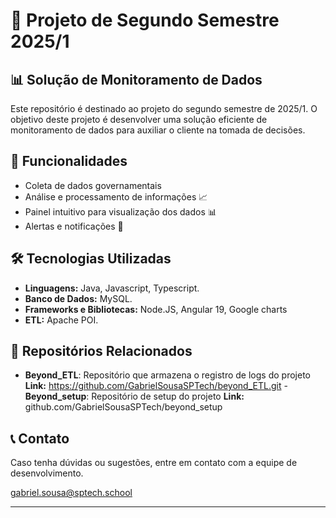 # 📌 Projeto de Segundo Semestre 2025/1

## 📊 Solução de Monitoramento de Dados

Este repositório é destinado ao projeto do segundo semestre de 2025/1. O objetivo deste projeto é desenvolver uma solução eficiente de monitoramento de dados para auxiliar o cliente na tomada de decisões.

## 🚀 Funcionalidades
- Coleta de dados governamentais 
- Análise e processamento de informações 📈
- Painel intuitivo para visualização dos dados 📊
- Alertas e notificações 🔔

## 🛠️ Tecnologias Utilizadas
- **Linguagens:** Java, Javascript, Typescript.
- **Banco de Dados:** MySQL.
- **Frameworks e Bibliotecas:** Node.JS, Angular 19, Google charts
- **ETL:** Apache POI.

##  📁 Repositórios Relacionados
  - **Beyond_ETL**: Repositório que armazena o registro de logs do projeto
      **Link:** https://github.com/GabrielSousaSPTech/beyond_ETL.git
  -**Beyond_setup**: Repositório de setup do projeto
      **Link:** github.com/GabrielSousaSPTech/beyond_setup
    

## 📞 Contato
Caso tenha dúvidas ou sugestões, entre em contato com a equipe de desenvolvimento.

gabriel.sousa@sptech.school

---




